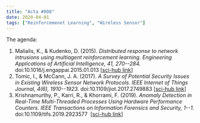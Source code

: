 ```yaml
---
title: "Acta #008"
date: 2020-04-01
tags: ["Reinforcemenet Learning", "Wireless Sensor"]
---
```


The agenda:

1.  Malialis, K., & Kudenko, D. (2015). *Distributed response to network
    intrusions using multiagent reinforcement learning. Engineering
    Applications of Artificial Intelligence, 41, 270--284.*
    doi:10.1016/j.engappai.2015.01.013 \[[sci-hub
    link](https://scihub.bban.top/10.1016/j.engappai.2015.01.013)\]
2.  Tomic, I., & McCann, J. A. (2017). *A Survey of Potential Security
    Issues in Existing Wireless Sensor Network Protocols. IEEE Internet
    of Things Journal, 4(6), 1910--1923.* doi:10.1109/jiot.2017.2749883
    \[[sci-hub
    link](https://scihub.bban.top/10.1109/JIOT.2017.2749883)\]
3.  Krishnamurthy, P., Karri, R., & Khorrami, F. (2019). *Anomaly
    Detection in Real-Time Multi-Threaded Processes Using Hardware
    Performance Counters. IEEE Transactions on Information Forensics and
    Security, 1--1.* doi:10.1109/tifs.2019.2923577  \[[sci-hub
    link](https://scihub.bban.top/10.1109/TIFS.2019.2923577)\]
